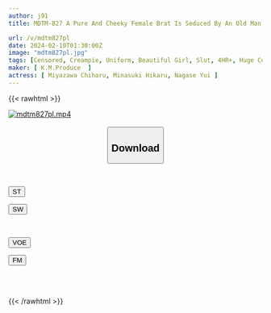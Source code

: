 ```yaml
---
author: j91
title: MDTM-827 A Pure And Cheeky Female Brat Is Seduced By An Old Man's Penis And Has Sex. He Becomes A Great Old Man.

url: /v/mdtm827pl
date: 2024-02-10T01:30:00Z
image: "mdtm827pl.jpg"
tags: [Censored, Creampie, Uniform, Beautiful Girl, Slut, 4HR+, Huge Cock	]
maker: [ K.M.Produce  ]
actress: [ Miyazawa Chiharu, Minasuki Hikaru, Nagase Yui ]
---
```



{{< rawhtml >}}

<div class="video" data-videoid="zbQ7PzR1a8cGPA">
    <a href="javascript:;">
        <img src="/v/mdtm827pl/mdtm827pl.jpg" width="WIDTH" height="HEIGHT" alt="mdtm827pl.mp4" loading="lazy">
    </a>
</div>

<script type="text/javascript" src="https://j91.asia/asset/on-demand-st.js"></script>

<br>
  <link rel="stylesheet" href="https://j91.asia/asset/bs5.css">
  
  <center>
  <button class="btn btn-primary" type="button" data-bs-toggle="collapse" data-bs-target=".multi-collapse" aria-expanded="false" aria-controls="multiCollapseExample1 multiCollapseExample2"><h2>Download</h2></button></center>
</p>
<div class="row">
  <div class="col">
    <div class="collapse multi-collapse" id="multiCollapseExample1">
      <div class="card card-body">
	      	      <br>
<div class="buttons">  
<p><a href="https://streamtape.to/v/zbQ7PzR1a8cGPA" target="_blank"><button class="btn-hover color-3"><i class="fa fa-download"></i> ST</button></a></p>
<p><a href="https://cdnwish.com/ti9dvd11ud5f" target="_blank"><button class="btn-hover color-2"><i class="fa fa-download"></i> SW</button></a></p></div>
    </div>
  </div>
</div>
  <div class="col">
    <div class="collapse multi-collapse" id="multiCollapseExample2">
      <div class="card card-body">
	      <br>
<div class="buttons">
<p><a href="https://voe.sx/uophhuz3wvgf" target="_blank"><button class="btn-hover color-9"><i class="fa fa-download"></i> VOE</button></a></p>
<p><a href="https://filemoon.sx/d/7gjdgm3gxqj1"><button class="btn-hover color-8"><i class="fa fa-download"></i> FM</button></a></p></div>
<br><br>
      </div>
    </div>
  </div>
</div>

{{< /rawhtml >}}